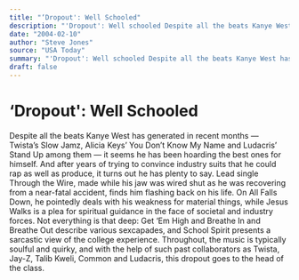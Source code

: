 ```yaml
---
title: "‘Dropout': Well Schooled"
description: "'Dropout': Well schooled Despite all the beats Kanye West has generated in recent months — Twista’s Slow Jamz, Alicia Keys’ You Don’t Know My Name and Ludacris’ Stand Up among them — it seems he has b..."
date: "2004-02-10"
author: "Steve Jones"
source: "USA Today"
summary: "'Dropout': Well schooled Despite all the beats Kanye West has generated in recent months — Twista’s Slow Jamz, Alicia Keys’ You Don’t Know My Name and Ludacris’ Stand Up among them — it seems he has been hoarding the best ones for himself. And after years of trying to convince industry suits that he could rap as well as produce, it turns out he had plenty to say. On All Falls Down,"
draft: false
---
```


# ‘Dropout': Well Schooled

Despite all the beats Kanye West has generated in recent months — Twista’s Slow Jamz, Alicia Keys’ You Don’t Know My Name and Ludacris’ Stand Up among them — it seems he has been hoarding the best ones for himself. And after years of trying to convince industry suits that he could rap as well as produce, it turns out he has plenty to say. Lead single Through the Wire, made while his jaw was wired shut as he was recovering from a near-fatal accident, finds him flashing back on his life. On All Falls Down, he pointedly deals with his weakness for material things, while Jesus Walks is a plea for spiritual guidance in the face of societal and industry forces. Not everything is that deep: Get ‘Em High and Breathe In and Breathe Out describe various sexcapades, and School Spirit presents a sarcastic view of the college experience. Throughout, the music is typically soulful and quirky, and with the help of such past collaborators as Twista, Jay-Z, Talib Kweli, Common and Ludacris, this dropout goes to the head of the class.
